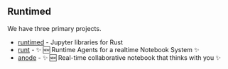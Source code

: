 ## Runtimed

We have three primary projects.

* [runtimed](https://github.com/runtimed/runtimed) - Jupyter libraries for Rust
* [runt](https://github.com/runtimed/runt) - ✨ 🆕 Runtime Agents for a realtime Notebook System ✨
* [anode](https://github.com/runtimed/anode) - ✨ 🆕 Real-time collaborative notebook that thinks with you ✨
